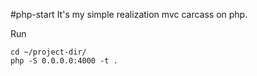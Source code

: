 #php-start
It's my simple realization mvc carcass on php.

Run
```shell
cd ~/project-dir/
php -S 0.0.0.0:4000 -t .
```
